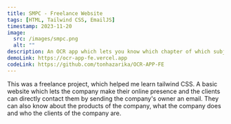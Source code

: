 ```yaml
---
title: SMPC - Freelance Website
tags: [HTML, Tailwind CSS, EmailJS]
timestamp: 2023-11-20
image:
  src: /images/smpc.png
  alt: ""
description: An OCR app which lets you know which chapter of which subject of which class is a student studying. Built using opensearch, python, websockets, this is the most interesting project i have worked on. Please give it a read.
demoLink: https://ocr-app-fe.vercel.app
codeLink: https://github.com/tonhazarika/OCR-APP-FE
---
```


This was a freelance project, which helped me learn tailwind CSS. A basic website which lets the company make their online presence and the clients can directly contact them by sending the company's owner an email. They can also know about the products of the company, what the company does and who the clients of the company are.
